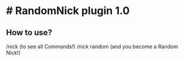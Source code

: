 # # RandomNick plugin 1.0

## How to use?
/nick (to see all Commands!)
/nick random (and you become a Random Nick!)

